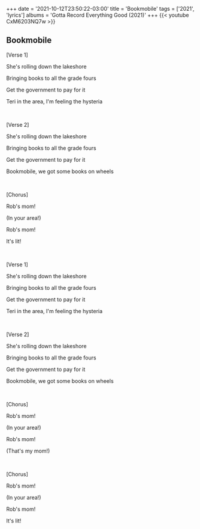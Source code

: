 +++
date = '2021-10-12T23:50:22-03:00'
title = 'Bookmobile'
tags = ['2021', 'lyrics']
albums = 'Gotta Record Everything Good (2021)'
+++
{{< youtube CxM6203NQ7w >}}

## Bookmobile

[Verse 1]

She's rolling down the lakeshore

Bringing books to all the grade fours

Get the government to pay for it

Teri in the area, I'm feeling the hysteria

&nbsp;

[Verse 2]

She's rolling down the lakeshore

Bringing books to all the grade fours

Get the government to pay for it

Bookmobile, we got some books on wheels

&nbsp;

[Chorus]

Rob's mom!

(In your area!)

Rob's mom!

It's lit!

&nbsp;

[Verse 1]

She's rolling down the lakeshore

Bringing books to all the grade fours

Get the government to pay for it

Teri in thе area, I'm feeling the hysteria

&nbsp;

[Verse 2]

Shе's rolling down the lakeshore

Bringing books to all the grade fours

Get the government to pay for it

Bookmobile, we got some books on wheels

&nbsp;

[Chorus]

Rob's mom!

(In your area!)

Rob's mom!

(That's my mom!)

&nbsp;

[Chorus]

Rob's mom!

(In your area!)

Rob's mom!

It's lit!